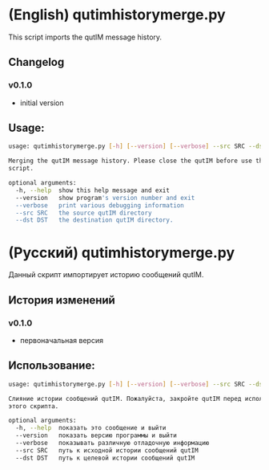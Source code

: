 # (English) qutimhistorymerge.py
This script imports the qutIM message history.

## Changelog
### v0.1.0
- initial version

## Usage:
```bash
usage: qutimhistorymerge.py [-h] [--version] [--verbose] --src SRC --dst DST

Merging the qutIM message history. Please close the qutIM before use this
script.

optional arguments:
  -h, --help  show this help message and exit
  --version   show program's version number and exit
  --verbose   print various debugging information
  --src SRC   the source qutIM directory
  --dst DST   the destination qutIM directory.

```


# (Русский) qutimhistorymerge.py
Данный скрипт импортирует историю сообщений qutIM.

## История изменений
### v0.1.0
- первоначальная версия

## Использование:
```bash
usage: qutimhistorymerge.py [-h] [--version] [--verbose] --src SRC --dst DST

Слияние истории сообщений qutIM. Пожалуйста, закройте qutIM перед использованием
этого скрипта.

optional arguments:
  -h, --help  показать это сообщение и выйти
  --version   показать версию программы и выйти
  --verbose   показывать различную отладочную информацию
  --src SRC   путь к исходной истории сообщений qutIM
  --dst DST   путь к целевой истории сообщений qutIM 
```
